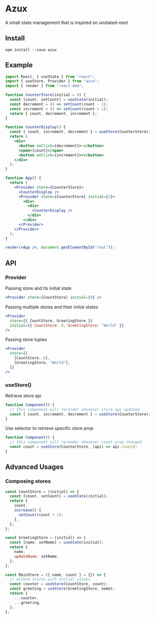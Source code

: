 # Azux

A small state management that is inspired on unstated-next

## Install

```text
npm install --save azux
```

## Example

```jsx harmony
import React, { useState } from "react";
import { useStore, Provider } from "azux";
import { render } from "react-dom";

function CounterStore(initial = 0) {
  const [count, setCount] = useState(initial);
  const decrement = () => setCount(count - 1);
  const increment = () => setCount(count + 1);
  return { count, decrement, increment };
}

function CounterDisplay() {
  const { count, increment, decrement } = useStore(CounterStore);
  return (
    <div>
      <button onClick={decrement}>-</button>
      <span>{count}</span>
      <button onClick={increment}>+</button>
    </div>
  );
}

function App() {
  return (
    <Provider store={CounterStore}>
      <CounterDisplay />
      <Provider store={CounterStore} initial={2}>
        <div>
          <div>
            <CounterDisplay />
          </div>
        </div>
      </Provider>
    </Provider>
  );
}

render(<App />, document.getElementById("root"));
```

## API

### Provider

Passing store and its initial state

```jsx harmony
<Provider store={CountStore} initial={0} />
```

Passing multiple stores and their initial states

```jsx harmony
<Provider
  store={{ CountStore, GreetingStore }}
  initial={{ CountStore: 0, GreetingStore: "World" }}
/>
```

Passing store tuples

```jsx harmony
<Provider
  store={[
    [CountStore, 0],
    [GreetingStore, "World"],
  ]}
/>
```

### useStore()

Retrieve store api

```jsx harmony
function Component() {
  // this component will rerender whenever store api updated
  const { count, increment, decrement } = useStore(CounterStore);
}
```

Use selector to retrieve specific store prop

```jsx harmony
function Component() {
  // this component will rerender whenever count prop changed
  const count = useStore(CounterStore, (api) => api.count);
}
```

## Advanced Usages

### Composing stores

```jsx harmony
const CountStore = (initial) => {
  const [count, setCount] = useState(initial);
  return {
    count,
    increase() {
      setCount(count + 1);
    },
  };
};

const GreetingStore = (initial) => {
  const [name, setName] = useState(initial);
  return {
    name,
    updateName: setName,
  };
};

const MainStore = ({ name, count } = {}) => {
  // extend stores with initial values
  const counter = useStore(CountStore, count);
  const greeting = useStore(GreetingStore, name);
  return {
    ...counter,
    ...greeting,
  };
};
```
